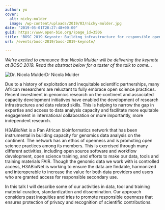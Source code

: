 ```yaml
---
author: yo
cover:
  alt: nicky-mulder
  image: /wp-content/uploads/2019/03/nicky-mulder.jpg
date: "2019-05-01T20:27:48+00:00"
guid: https://www.open-bio.org/?page_id=3506
title: 'BOSC 2019 Keynote: Building infrastructure for responsible open science in Africa'
url: /events/bosc-2019/bosc-2019-keynote/

---
```

_We're excited to announce that Nicola Mulder will be delivering the keynote at BOSC 2019. Read the abstract below for a taster of the talk to come..._

![Dr. Nicola Mulder](/wp/wp-content/uploads/2019/03/nicky-mulder.jpg)Dr Nicola Mulder

Due to a history of exploitation and inequitable scientific partnerships, many African researchers are reluctant to fully embrace open science practices. Recent investment in genomics research on the continent and associated capacity development initiatives have enabled the development of research infrastructures and data related skills. This is helping to narrow the gap in expertise and access to data analysis capacity and facilitate more equitable engagement in international collaboration or more importantly, more independent research.

H3ABioNet is a Pan African bioinformatics network that has been instrumental in building capacity for genomics data analysis on the continent. The network has an ethos of openness and is promoting open science practices among its members. This is exercised through many different activities, including open source software and workflow development, open science training, and efforts to make our data, tools and training materials FAIR. Though the genomic data we work with is controlled access, H3ABioNet is working to ensure the data are findable, harmonized and interoperable to increase the value for both data providers and users who are granted access for responsible secondary use.

In this talk I will describe some of our activities in data, tool and training material curation, standardization and dissemination. Our approach considers past inequities and tries to promote responsible openness that ensures protection of privacy and recognition of scientific contributions.
